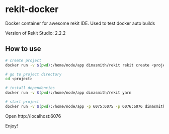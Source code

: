 # rekit-docker
Docker container for awesome rekit IDE. Used to test docker auto builds

Version of Rekit Studio: 2.2.2

## How to use


```sh
# create project
docker run -v $(pwd):/home/node/app dimasmith/rekit rekit create <project>

# go to project directory
cd <project>

# install dependencies
docker run -v $(pwd):/home/node/app dimasmith/rekit yarn

# start project
docker run -v $(pwd):/home/node/app -p 6075:6075 -p 6076:6076 dimasmith/rekit yarn start
```

Open http://localhost:6076

Enjoy!